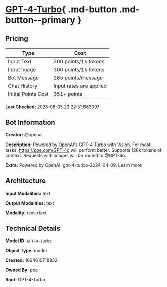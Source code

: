 # [GPT-4-Turbo](https://poe.com/GPT-4-Turbo){ .md-button .md-button--primary }

## Pricing

| Type | Cost |
|------|------|
| Input Text | 300 points/1k tokens |
| Input Image | 300 points/1k tokens |
| Bot Message | 285 points/message |
| Chat History | Input rates are applied |
| Initial Points Cost | 351+ points |

**Last Checked:** 2025-08-05 23:22:31.663097


## Bot Information

**Creator:** @openai

**Description:** Powered by OpenAI's GPT-4 Turbo with Vision. For most tasks, https://poe.com/GPT-4o will perform better. Supports 128k tokens of context. Requests with images will be routed to @GPT-4o.

**Extra:** Powered by OpenAI: gpt-4-turbo-2024-04-09. Learn more


## Architecture

**Input Modalities:** text

**Output Modalities:** text

**Modality:** text->text


## Technical Details

**Model ID:** `GPT-4-Turbo`

**Object Type:** model

**Created:** 1694610718932

**Owned By:** poe

**Root:** GPT-4-Turbo
